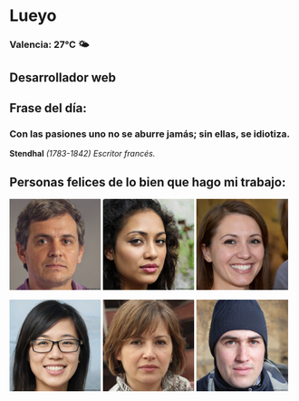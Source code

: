 # Lueyo
### Valencia:  27°C 🌤️
## Desarrollador web
## Frase del día:
<!-- START QUOTE -->
### Con las pasiones uno no se aburre jamás; sin ellas, se idiotiza.
**Stendhal** *(1783-1842) Escritor francés.*
<!-- END QUOTE -->






## Personas felices de lo bien que hago mi trabajo:

<p float="left">
  <img src="src/image_0.png" width="32%" />
  <img src="src/image_1.png" width="32%" /> 
  <img src="src/image_2.png" width="32%" />
</p>
<p float="left">
  <img src="src/image_3.png" width="32%" />
  <img src="src/image_4.png" width="32%" /> 
  <img src="src/image_5.png" width="32%" />
</p>

